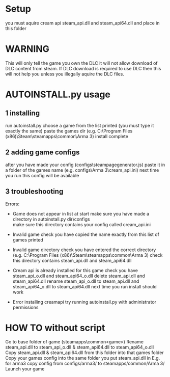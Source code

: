 # Setup 
you must aquire cream api steam_api.dll and steam_api64.dll and place in this folder

# WARNING
This will only tell the game you own the DLC it will not allow download of DLC content from steam.
If DLC download is required to use DLC then this will not help you unless you illegally aquire the DLC files.

# AUTOINSTALL.py usage
## 1 installing
run autoinstall.py
choose a game from the list printed (you must type it exactly the same)
paste the games dir (e.g. C:\Program Files (x86)\Steam\steamapps\common\Arma 3)
install complete

## 2 adding game configs
after you have made your config (configs\steampagegenerator.js) paste it in a folder of the games name (e.g. configs\Arma 3\cream_api.ini)
next time you run this config will be available

## 3 troubleshooting
Errors:
- Game does not appear in list at start
  make sure you have made a directory in autoinstall.py dir\configs\
  make sure this directory contains your config called cream_api.ini

- Invalid game
  check you have copied the name exactly from this list of games printed

- Invalid game directory
  check you have entered the correct directory (e.g. C:\Program Files (x86)\Steam\steamapps\common\Arma 3)
  check this directory contains steam_api.dll and steam_api64.dll

- Cream api is already installed for this game
  check you have steam_api_o.dll and steam_api64_o.dll
  delete steam_api.dll and steam_api64.dll
  rename steam_api_o.dll to steam_api.dll and steam_api64_o.dll to steam_api64.dll
  next time you run install should work

- Error installing creamapi
  try running autoinstall.py with administrator permissions
  
# HOW TO without script
Go to base folder of game (steamapps\common\<game>\)
Rename steam_api.dll to steam_api_o.dll & steam_api64.dll to steam_api64_o.dll
Copy steam_api.dll & steam_api64.dll from this folder into that games folder
Copy your games config into the same folder you put steam_api.dll in E.g. for arma3 copy config from configs/arma3/ to steamapps/common/Arma 3/
Launch your game
